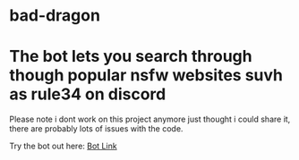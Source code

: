 # bad-dragon
# The bot lets you search through though popular nsfw websites suvh as rule34 on discord

Please note i dont work on this project anymore just thought i could share it, there are probably lots of issues with the code.

Try the bot out here: 
[Bot Link](https://discord.com/oauth2/authorize?client_id=968903072585744564&scope=bot&permissions=0)
